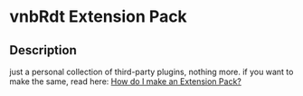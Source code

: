 # vnbRdt Extension Pack

## Description

just a personal collection of third-party plugins, nothing more. if you want to make the same, read here: [How do I make an Extension Pack?](https://code.visualstudio.com/blogs/2017/03/07/extension-pack-roundup#_how-do-i-make-an-extension-pack)
